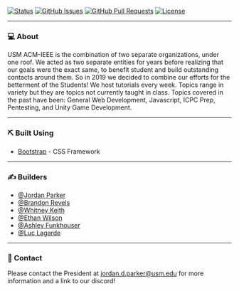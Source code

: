 
[![Status](https://img.shields.io/badge/status-active-success.svg)]()
[![GitHub Issues](https://img.shields.io/github/issues/USM-ACM-IEEE/usm-acm-ieee.svg)](https://github.com/USM-ACM-IEEE/usm-acm-ieee/issues)
[![GitHub Pull Requests](https://img.shields.io/github/issues-pr/USM-ACM-IEEE/usm-acm-ieee.svg)](https://github.com/USM-ACM-IEEE/usm-acm-ieee/pulls)
[![License](https://img.shields.io/badge/license-MIT-blue.svg)](/LICENSE)

---

### 💻 About

USM ACM-IEEE is the combination of two separate organizations, under one roof. We acted as two separate entities for years before realizing that our goals were the exact same, to benefit student and build outstanding contacts around them. So in 2019 we decided to combine our efforts for the betterment of the Students! We host tutorials every week. Topics range in variety but they are topics not currently taught in class. Topics covered in the past have been: General Web Development, Javascript, ICPC Prep, Pentesting, and Unity Game Development.

---

### ⛏️ Built Using

- [Bootstrap](https://getbootstrap.com/) - CSS Framework

---

### ✍️ Builders

- [@Jordan Parker](https://github.com/jordanparker32)
- [@Brandon Revels](https://github.com/BCRevels)
- [@Whitney Keith](https://github.com/wlkeith)
- [@Ethan Wilson](https://github.com/JARPCG)
- [@Ashley Funkhouser](https://github.com/ajfunk327)
- [@Luc Lagarde](https://github.com/mlaga97)

--- 

### 📧 Contact

Please contact the President at jordan.d.parker@usm.edu for more information and a link to our discord!